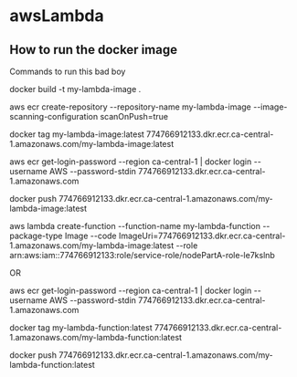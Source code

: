# awsLambda

## How to run the docker image
Commands to run this bad boy

docker build -t my-lambda-image .

aws ecr create-repository --repository-name my-lambda-image --image-scanning-configuration scanOnPush=true

docker tag my-lambda-image:latest 774766912133.dkr.ecr.ca-central-1.amazonaws.com/my-lambda-image:latest

aws ecr get-login-password --region ca-central-1 | docker login --username AWS --password-stdin 774766912133.dkr.ecr.ca-central-1.amazonaws.com

docker push 774766912133.dkr.ecr.ca-central-1.amazonaws.com/my-lambda-image:latest

aws lambda create-function --function-name my-lambda-function --package-type Image --code ImageUri=774766912133.dkr.ecr.ca-central-1.amazonaws.com/my-lambda-image:latest --role arn:aws:iam::774766912133:role/service-role/nodePartA-role-le7kslnb


OR

aws ecr get-login-password --region ca-central-1 | docker login --username AWS --password-stdin 774766912133.dkr.ecr.ca-central-1.amazonaws.com

docker tag my-lambda-function:latest 774766912133.dkr.ecr.ca-central-1.amazonaws.com/my-lambda-function:latest

docker push 774766912133.dkr.ecr.ca-central-1.amazonaws.com/my-lambda-function:latest
